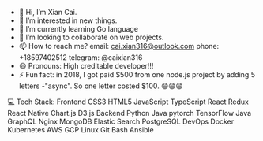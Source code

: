 - 👋 Hi, I’m Xian Cai.
- 👀 I’m interested in new things.
- 🌱 I’m currently learning Go language
- 💞️ I’m looking to collaborate on web projects.
- 📫 How to reach me? 
        email: cai.xian316@outlook.com
        phone: +18597402512
        telegram: @caixian316
- 😄 Pronouns: High creditable developer!!!
- ⚡ Fun fact: in 2018, I got paid $500 from one node.js project by adding 5 letters -"async". So one letter costed $100. 😄😄😄

💻 Tech Stack:
Frontend
CSS3 HTML5 JavaScript TypeScript React Redux React Native Chart.js D3.js
Backend
Python Java pytorch TensorFlow Java GraphQL Nginx MongoDB Elastic Search PostgreSQL
DevOps
Docker Kubernetes AWS GCP Linux Git Bash Ansible

<!---
caixian-prog/caixian-prog is a ✨ special ✨ repository because its `README.md` (this file) appears on your GitHub profile.
You can click the Preview link to take a look at your changes.
--->
